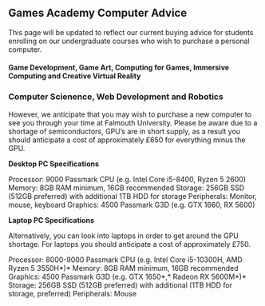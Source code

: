 ## Games Academy Computer Advice ##

This page will be updated to reflect our current buying advice for students enrolling on our undergraduate courses who wish to purchase a personal computer. 



#### Game Development, Game Art, Computing for Games, Immersive Computing and Creative Virtual Reality



### Computer Scienence, Web Development and Robotics

However, we anticipate that you may wish to purchase a new computer to see you through your time at Falmouth University. Please be aware due to a shortage of semiconductors, GPU’s are in short supply, as a result you should anticipate a cost of approximately £650 for everything minus the GPU. 

**Desktop PC Specifications**

Processor: 9000 Passmark CPU (e.g. Intel Core i5-8400, Ryzen 5 2600)
Memory: 8GB RAM minimum, 16GB recommended
Storage: 256GB SSD (512GB preferred) with additional 1TB HDD for storage
Peripherals: Monitor, mouse, keyboard
Graphics: 4500 Passmark G3D (e.g. GTX 1660, RX 5600)

**Laptop PC Specifications**

Alternatively, you can look into laptops in order to get around the GPU shortage. For laptops you should anticipate a cost of approximately £750.

Processor: 8000-9000 Passmark CPU (e.g. Intel Core i5-10300H, AMD Ryzen 5 3550H*)* 
Memory: 8GB RAM minimum, 16GB recommended
Graphics: 4500 Passmark G3D (e.g. GTX 1650*,* Radeon RX 5600M*)* 
Storage: 256GB SSD (512GB preferred) with additional (1TB HDD for storage, preferred)
Peripherals: Mouse

